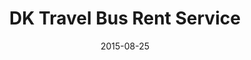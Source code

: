 ---
layout: post
title: DK Travel Bus Rent Service
date: 2015-08-25
image: /images/homepage/cover-1.jpg
link: https://nordicbus.firebaseapp.com
description: This single page application is the offical website of DK travel bus rent service. I was hired to design and develop it with Firebase, AngularJS, Lumx, Bootstrap, Yeoman, Grunt and Bower.
categories: [project]
tags: [Project, Angularjs]
---